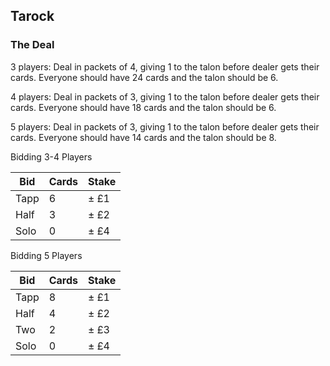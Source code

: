 ## Tarock

### The Deal

3 players: Deal in packets of 4, giving 1 to the talon before dealer gets their cards.
Everyone should have 24 cards and the talon should be 6.

4 players: Deal in packets of 3, giving 1 to the talon before dealer gets their cards.
Everyone should have 18 cards and the talon should be 6.

5 players: Deal in packets of 3, giving 1 to the talon before dealer gets their cards.
Everyone should have 14 cards and the talon should be 8.

Bidding 3-4 Players

| Bid | Cards | Stake |
|-----|-------|-------|
| Tapp | 6 | ± £1 |
| Half | 3 | ± £2 |
| Solo | 0 | ± £4 |

Bidding 5 Players

| Bid | Cards | Stake |
|-----|-------|-------|
| Tapp | 8 | ± £1 |
| Half | 4 | ± £2 |
| Two  | 2 | ± £3 |
| Solo | 0 | ± £4 |

